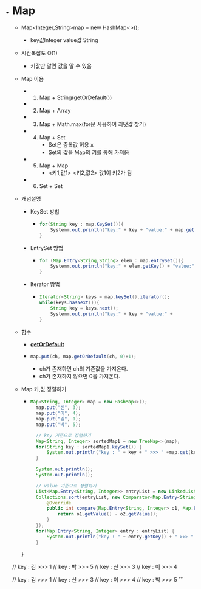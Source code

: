 - # Map

  - Map<Integer,String>map = new HashMap<>();
    - key값Integer  value값 String
  - 시간복잡도 O(1)
    - 키값만 알면 값을 알 수 있음
  - Map 이용
    - 1. Map + String(getOrDefault())
    - 2. Map + Array
    - 3. Map + Math.max(for문 사용하여 최댓값 찾기)
    - 4. Map + Set
         * Set은 중복값 허용 x
         * Set의 값을 Map의 키를 통해 가져옴
    - 5. Map + Map
         + <키1,값1> <키2,값2>  값1이 키2가 됨
    - 6. Set + Set

  - 개념설명

    - KeySet 방법

      - ```java
        for(String key : map.KeySet()){
        	Systemm.out.println("key:" + key + "value:" + map.get(key));
        }
        ```

    - EntrySet 방법

      - ```java
        for (Map.Entry<String,String> elem : map.entrySet()){
        	Systemm.out.println("key:" + elem.getKey() + "value:" + elem.getValue());
        }
        ```

    + Iterator 방법

      + ```java
        Iterator<String> keys = map.keySet().iterator();
        while(keys.hasNext()){
        	String key = keys.next();
        	Systemm.out.println("key:" + key + "value:" + 				map.get(key));
        }
        ```
  - 함수
    - [**getOrDefault**](https://github.com/SinJeongEun/Algorithm_study/blob/master/Algorithm_study/src/Map/MapGetOrDefault.java)
     + ```java
       map.put(ch, map.getOrDefault(ch, 0)+1);
       ```
        - ch가 존재하면 ch의 기존값을 가져온다.
        - ch가 존재하지 않으면 0을 가져온다.
  - Map 키,값 정렬하기
    + ```java
      Map<String, Integer> map = new HashMap<>();
        map.put("신", 3);
        map.put("이", 4);
        map.put("김", 1);
        map.put("박", 5);

        // key 기준으로 정렬하기
        Map<String, Integer> sortedMap1 = new TreeMap<>(map);
        for(String key : sortedMap1.keySet()) {
            System.out.println("key : " + key + " >>> " +map.get(key));
        }

        System.out.println();
        System.out.println();

        // value 기준으로 정렬하기
        List<Map.Entry<String, Integer>> entryList = new LinkedList<>(map.entrySet());
        Collections.sort(entryList, new Comparator<Map.Entry<String, Integer>>() {
            @Override
            public int compare(Map.Entry<String, Integer> o1, Map.Entry<String, Integer> o2) {
                return o1.getValue() - o2.getValue();
            }
        });
        for(Map.Entry<String, Integer> entry : entryList) {
            System.out.println("key : " + entry.getKey() + " >>> " +entry.getValue());
        }

    }
    
   // key : 김 >>> 1
   // key : 박 >>> 5
   // key : 신 >>> 3
   // key : 이 >>> 4


  //  key : 김 >>> 1
  //  key : 신 >>> 3
  //  key : 이 >>> 4
  //  key : 박 >>> 5
      ```

        

